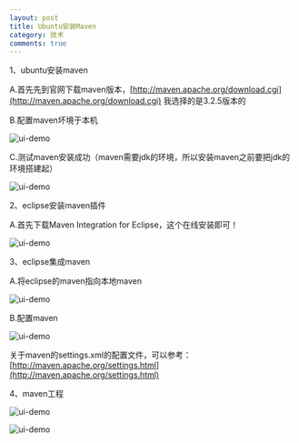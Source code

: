```yaml
---
layout: post
title: Ubuntu安装Maven
category: 技术
comments: true
---
```


1、ubuntu安装maven

A.首先先到官网下载maven版本，[http://maven.apache.org/download.cgi](http://maven.apache.org/download.cgi) 我选择的是3.2.5版本的

B.配置maven坏境于本机

![ui-demo](http://static.oschina.net/uploads/space/2015/0507/213925_xntN_1863482.png)

C.测试maven安装成功（maven需要jdk的环境，所以安装maven之前要把jdk的环境搭建起）

![ui-demo](http://static.oschina.net/uploads/space/2015/0507/213954_9Ei9_1863482.png)

2、eclipse安装maven插件

A.首先下载Maven Integration for Eclipse，这个在线安装即可！

![ui-demo](http://static.oschina.net/uploads/space/2015/0507/214450_zKIA_1863482.png)

3、eclipse集成maven

A.将eclipse的maven指向本地maven

![ui-demo](http://static.oschina.net/uploads/space/2015/0507/214620_q08p_1863482.png)

B.配置maven

![ui-demo](http://static.oschina.net/uploads/space/2015/0507/214658_irHE_1863482.png)

关于maven的settings.xml的配置文件，可以参考：[http://maven.apache.org/settings.html](http://maven.apache.org/settings.html)

4、maven工程

![ui-demo](http://static.oschina.net/uploads/space/2015/0507/215304_RpWZ_1863482.png)

![ui-demo](http://static.oschina.net/uploads/space/2015/0507/215439_YbzF_1863482.png)

